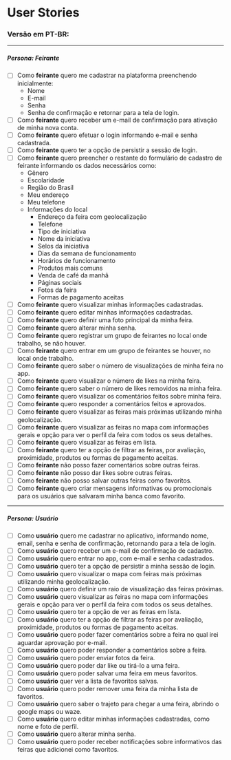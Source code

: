 # User Stories

### Versão em PT-BR:

---

##### Persona: Feirante

- [ ] Como **feirante** quero me cadastrar na plataforma preenchendo inicialmente:
  - Nome
  - E-mail
  - Senha
  - Senha de confirmação
    e retornar para a tela de login.
- [ ] Como **feirante** quero receber um e-mail de confirmação para ativação de minha nova conta.
- [ ] Como **feirante** quero efetuar o login informando e-mail e senha cadastrada.
- [ ] Como **feirante** quero ter a opção de persistir a sessão de login.
- [ ] Como **feirante** quero preencher o restante do formulário de cadastro de feirante informando os dados necessários como:
  - Gênero
  - Escolaridade
  - Região do Brasil
  - Meu endereço
  - Meu telefone
  - Informações do local
    - Endereço da feira com geolocalização
    - Telefone
    - Tipo de iniciativa
    - Nome da iniciativa
    - Selos da iniciativa
    - Dias da semana de funcionamento
    - Horários de funcionamento
    - Produtos mais comuns
    - Venda de café da manhã
    - Páginas sociais
    - Fotos da feira
    - Formas de pagamento aceitas
- [ ] Como **feirante** quero visualizar minhas informações cadastradas.
- [ ] Como **feirante** quero editar minhas informações cadastradas.
- [ ] Como **feirante** quero definir uma foto principal da minha feira.
- [ ] Como **feirante** quero alterar minha senha.
- [ ] Como **feirante** quero registrar um grupo de feirantes no local onde trabalho, se não houver.
- [ ] Como **feirante** quero entrar em um grupo de feirantes se houver, no local onde trabalho.
- [ ] Como **feirante** quero saber o número de visualizações de minha feira no app.
- [ ] Como **feirante** quero visualizar o número de likes na minha feira.
- [ ] Como **feirante** quero saber o número de likes removidos na minha feira.
- [ ] Como **feirante** quero visualizar os comentários feitos sobre minha feira.
- [ ] Como **feirante** quero responder a comentários feitos e aprovados.
- [ ] Como **feirante** quero visualizar as feiras mais próximas utilizando minha geolocalização.
- [ ] Como **feirante** quero visualizar as feiras no mapa com informações gerais e opção para ver o perfil da feira com todos os seus detalhes.
- [ ] Como **feirante** quero visualizar as feiras em lista.
- [ ] Como **feirante** quero ter a opção de filtrar as feiras, por avaliação, proximidade, produtos ou formas de pagamento aceitas.
- [ ] Como **feirante** não posso fazer comentários sobre outras feiras.
- [ ] Como **feirante** não posso dar likes sobre outras feiras.
- [ ] Como **feirante** não posso salvar outras feiras como favoritos.
- [ ] Como **feirante** quero criar mensagens informativas ou promocionais para os usuários que salvaram minha banca como favorito.

---

##### Persona: Usuário

- [ ] Como **usuário** quero me cadastrar no aplicativo, informando nome, email, senha e senha de confirmação, retornando para a tela de login.
- [ ] Como **usuário** quero receber um e-mail de confirmação de cadastro.
- [ ] Como **usuário** quero entrar no app, com e-mail e senha cadastrados.
- [ ] Como **usuário** quero ter a opção de persistir a minha sessão de login.
- [ ] Como **usuário** quero visualizar o mapa com feiras mais próximas utilizando minha geolocalização.
- [ ] Como **usuário** quero definir um raio de visualização das feiras próximas.
- [ ] Como **usuário** quero visualizar as feiras no mapa com informações gerais e opção para ver o perfil da feira com todos os seus detalhes.
- [ ] Como **usuário** quero ter a opção de ver as feiras em lista.
- [ ] Como **usuário** quero ter a opção de filtrar as feiras por avaliação, proximidade, produtos ou formas de pagamento aceitas.
- [ ] Como **usuário** quero poder fazer comentários sobre a feira no qual irei aguardar aprovação por e-mail.
- [ ] Como **usuário** quero poder responder a comentários sobre a feira.
- [ ] Como **usuário** quero poder enviar fotos da feira.
- [ ] Como **usuário** quero poder dar like ou tirá-lo a uma feira.
- [ ] Como **usuário** quero poder salvar uma feira em meus favoritos.
- [ ] Como **usuário** quer ver a lista de favoritos salvas.
- [ ] Como **usuário** quero poder remover uma feira da minha lista de favoritos.
- [ ] Como **usuário** quero saber o trajeto para chegar a uma feira, abrindo o google maps ou waze.
- [ ] Como **usuário** quero editar minhas informações cadastradas, como nome e foto de perfil.
- [ ] Como **usuário** quero alterar minha senha.
- [ ] Como **usuário** quero poder receber notificações sobre informativos das feiras que adicionei como favoritos.
